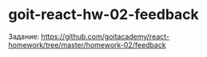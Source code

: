 # goit-react-hw-02-feedback

Задание: https://github.com/goitacademy/react-homework/tree/master/homework-02/feedback